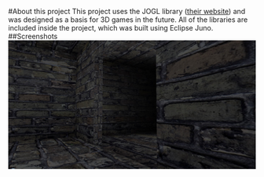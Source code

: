 #About this project
This project uses the JOGL library ([their website](https://www.jogamp.org)) and was designed as a basis for 3D games in the future. 
All of the libraries are included inside the project, which was built using Eclipse Juno. 
##Screenshots
![alt text](Shot_1.jpg "Sideview of door")